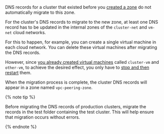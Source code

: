 DNS records for a cluster that existed before you [created a zone](#create-peering-zone) do not automatically migrate to this zone.

For the cluster's DNS records to migrate to the new zone, at least one DNS record has to be updated in the internal zones of the `cluster-net` and `vm-net` cloud networks.

For this to happen, for example, you can create a single virtual machine in each cloud network. You can delete these virtual machines after migrating the DNS records.

However, since [you already created virtual machines](#before-you-begin) called `cluster-vm` and `other-vm`, to achieve the desired effect, you only have to [stop and then restart](../../compute/operations/vm-control/vm-stop-and-start.md) them.

When the migration process is complete, the cluster DNS records will appear in a zone named `vpc-peering-zone`.

{% note tip %}

Before migrating the DNS records of production clusters, migrate the records in the test folder containing the test cluster. This will help ensure that migration occurs without errors.

{% endnote %}

